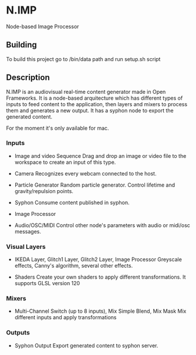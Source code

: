N.IMP
=====

Node-based Image Processor

Building
---------------
To build this project go to /bin/data path and run setup.sh script


Description
---------------
N.IMP is an audiovisual real-time content generator made in Open Frameworks. It is a node-based arquitecture which has different types of inputs to feed content to the application, then layers and mixers to process them and generates a new output. It has a syphon node to export the generated content.

For the moment it's only available for mac.


### Inputs

- Image and video Sequence
Drag and drop an image or video file to the workspace to create an input of this type.

- Camera
Recognizes every webcam connected to the host.

- Particle Generator
Random particle generator. Control lifetime and gravity/repulsion points.

- Syphon
Consume content published in syphon.

- Image Processor

- Audio/OSC/MIDI
Control other node's parameters with audio or midi/osc messages.


### Visual Layers

- IKEDA Layer, Glitch1 Layer, Glitch2 Layer, Image Processor
Greyscale effects, Canny's algorithm, several other effects.

- Shaders
Create your own shaders to apply different transformations. It supports GLSL version 120


### Mixers

- Multi-Channel Switch (up to 8 inputs), Mix Simple Blend, Mix Mask
Mix different inputs and apply transformations


### Outputs

- Syphon Output
Export generated content to syphon server.


            
